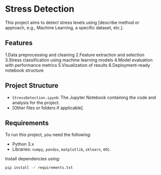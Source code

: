 # Stress Detection

This project aims to detect stress levels using [describe method or approach, e.g., Machine Learning, a specific dataset, etc.].

## Features
1.Data preprocessing and cleaning
2.Feature extraction and selection
3.Stress classification using machine learning models
4.Model evaluation with performance metrics
5.Visualization of results
6.Deployment-ready notebook structure

## Project Structure
- `StressDetection.ipynb`: The Jupyter Notebook containing the code and analysis for the project.
- [Other files or folders if applicable].

## Requirements
To run this project, you need the following:
- Python 3.x
- Libraries: `numpy`, `pandas`, `matplotlib`, `sklearn`, etc.

Install dependencies using:
```bash
pip install -r requirements.txt
